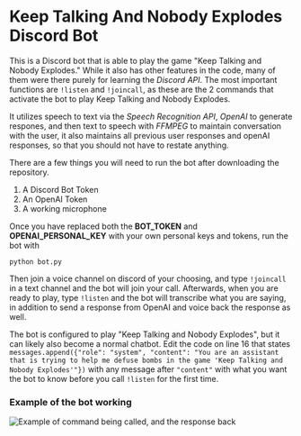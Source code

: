 # Keep Talking And Nobody Explodes Discord Bot
This is a Discord bot that is able to play the game "Keep Talking and Nobody Explodes." While it also has other features in the code, many of them were there purely for learning the *Discord API*. The most important functions are `!listen` and `!joincall`, as these are the 2 commands that activate the bot to play Keep Talking and Nobody Explodes.

It utilizes speech to text via the *Speech Recognition API*, *OpenAI* to generate respones, and then text to speech with *FFMPEG* to maintain conversation with the user, it also maintains all previous user responses and openAI responses, so that you should not have to restate anything.

There are a few things you will need to run the bot after downloading the repository.
1. A Discord Bot Token
2. An OpenAI Token
3. A working microphone

Once you have replaced both the **BOT_TOKEN** and **OPENAI_PERSONAL_KEY** with your own personal keys and tokens, run the bot with 

`python bot.py`

Then join a voice channel on discord of your choosing, and type `!joincall` in a text channel and the bot will join your call. Afterwards, when you are ready to play, type `!listen` and the bot will transcribe what you are saying, in addition to send a response from OpenAI and voice back the response as well.

The bot is configured to play "Keep Talking and Nobody Explodes", but it can likely also become a normal chatbot. Edit the code on line 16 that states `messages.append({"role": "system", "content": "You are an assistant that is trying to help me defuse bombs in the game 'Keep Talking and Nobody Explodes'"})` with any message after `"content"` with what you want the bot to know before you call `!listen` for the first time.

### Example of the bot working
![Example of command being called, and the response back](https://imgur.com/a/NPaCOuP)
